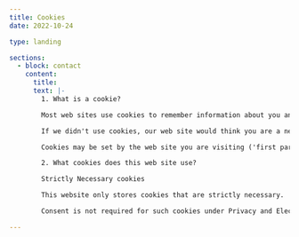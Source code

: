 ```yaml
---
title: Cookies
date: 2022-10-24

type: landing

sections:
  - block: contact
    content:
      title: 
      text: |-
        1. What is a cookie?

        Most web sites use cookies to remember information about you and your preferences, either for the duration of your visit or for repeat visits. A cookie is a simple text file that is stored on your computer or mobile device by a web site, and that web site can then retrieve the contents of that cookie. 

        If we didn't use cookies, our web site would think you are a new visitor every time you move to a new page on the site. For example, if you were to enter your login details and then move to another page, our site wouldn't be able to remember that you'd previously signed in. 

        Cookies may be set by the web site you are visiting ('first party cookies') or by other web sites which provide content on the page you are viewing ('third party cookies').   

        2. What cookies does this web site use? 

        Strictly Necessary cookies  

        This website only stores cookies that are strictly necessary. 

        Consent is not required for such cookies under Privacy and Electronic Communications Regulations. See Cookies and similar technologies | ICO for more information. 

---
```

